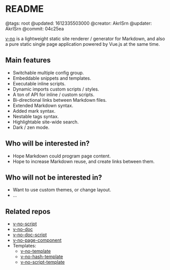 # README

@tags: root
@updated: 1612335503000
@creator: AkrISrn
@updater: AkrISrn
@commit: 04c25ea

[v-no](https://github.com/akrisrn/v-no) is a lightweight static site renderer / generator for Markdown, and also a pure static single page application powered by Vue.js at the same time.

## Main features

- Switchable multiple config group.
- Embeddable snippets and templates.
- Executable inline scripts.
- Dynamic imports custom scripts / styles.
- A ton of API for inline / custom scripts.
- Bi-directional links between Markdown files.
- Extended Markdown syntax.
- Added mark syntax.
- Nestable tags syntax.
- Highlightable site-wide search.
- Dark / zen mode.

## Who will be interested in?

- Hope Markdown could program page content.
- Hope to increase Markdown reuse, and create links between them.

## Who will not be interested in?

- Want to use custom themes, or change layout.
- ...

## Related repos

- [v-no-script](https://github.com/akrisrn/v-no-script)
- [v-no-doc](https://github.com/akrisrn/v-no-doc)
- [v-no-doc-script](https://github.com/akrisrn/v-no-doc-script)
- [v-no-page-component](https://github.com/akrisrn/v-no-page-component)
- Templates:
    - [v-no-template](https://github.com/akrisrn/v-no-template)
    - [v-no-hash-template](https://github.com/akrisrn/v-no-hash-template)
    - [v-no-script-template](https://github.com/akrisrn/v-no-script-template)
